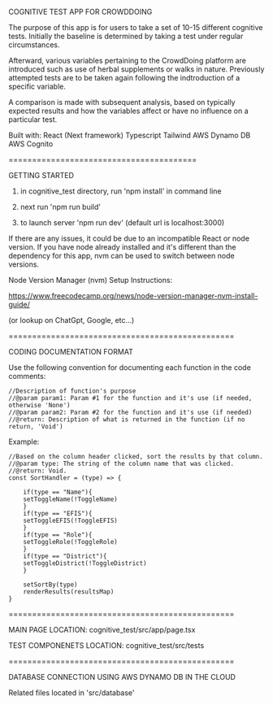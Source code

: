 COGNITIVE TEST APP FOR CROWDDOING

The purpose of this app is for users to take a set of 10-15 different cognitive tests. Initially the baseline is determined by taking a test under regular circumstances. 

Afterward, various variables pertaining to the CrowdDoing platform are introduced such as use of herbal supplements or walks in nature. Previously attempted tests are to be taken again following the indtroduction of a specific variable. 

A comparison is made with subsequent analysis, based on typically expected results and how the variables affect or have no influence on a particular test.


Built with:
 React (Next framework)
 Typescript
 Tailwind
 AWS Dynamo DB
 AWS Cognito

========================================

GETTING STARTED


1. in cognitive_test directory, run 'npm install' in command line

2. next run 'npm run build'

3. to launch server 'npm run dev' (default url is localhost:3000)


If there are any issues, it could be due to an incompatible React or node version. If you have node already installed and it's different than the dependency for this app, nvm can be used to switch between node versions.

Node Version Manager (nvm) Setup Instructions:

https://www.freecodecamp.org/news/node-version-manager-nvm-install-guide/

(or lookup on ChatGpt, Google, etc...)



================================================

CODING DOCUMENTATION FORMAT

Use the following convention for documenting each function in the code comments:

    //Description of function's purpose
    //@param param1: Param #1 for the function and it's use (if needed, otherwise 'None')
    //@param param2: Param #2 for the function and it's use (if needed)
    //@return: Description of what is returned in the function (if no return, 'Void')

Example:

    //Based on the column header clicked, sort the results by that column.
    //@param type: The string of the column name that was clicked.
    //@return: Void.
    const SortHandler = (type) => {
        
        if(type == "Name"){
        setToggleName(!ToggleName)
        }
        if(type == "EFIS"){
        setToggleEFIS(!ToggleEFIS)
        }
        if(type == "Role"){
        setToggleRole(!ToggleRole)
        }
        if(type == "District"){
        setToggleDistrict(!ToggleDistrict)
        }

        setSortBy(type)
        renderResults(resultsMap)
    }



================================================

MAIN PAGE LOCATION:
cognitive_test/src/app/page.tsx

TEST COMPONENETS LOCATION:
cognitive_test/src/tests



================================================

DATABASE CONNECTION USING AWS DYNAMO DB IN THE CLOUD

Related files located in 'src/database'

